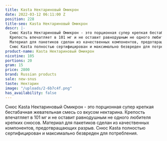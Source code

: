 ```yaml
---
title: Kasta Нектариновый Омикрон
date: 2022-03-12 06:11:00 Z
position: 228
title-seo: Kasta Нектариновый Омикрон
descr: |-
  Снюс Kasta Нектариновый Омикрон - это порционная супер крепкая бестабачная жевательная смесь со вкусом нектарина.
  Крепость впечатляет в 101 мг и не оставит равнодушным не одного любителя крепких снюсов.
  Материал для пакетиков сделан из качественных компонентов, предотвращающих разрыв.
  Снюс Kasta полностью сертифицирован и максимально безвреден для потребления.
product-name: Kasta Нектариновый Омикрон
nicotine: 105
portions: 20
gram: 15
price: 2800
brand: Russian products
sale: new-snus
taste: Нектарин
image: "/uploads/2-6b7c4f.png"
has_availability: false
---
```


Снюс Kasta Нектариновый Омикрон - это порционная супер крепкая бестабачная жевательная смесь со вкусом нектарина.
Крепость впечатляет в 101 мг и не оставит равнодушным не одного любителя крепких снюсов.
Материал для пакетиков сделан из качественных компонентов, предотвращающих разрыв.
Снюс Kasta полностью сертифицирован и максимально безвреден для потребления.